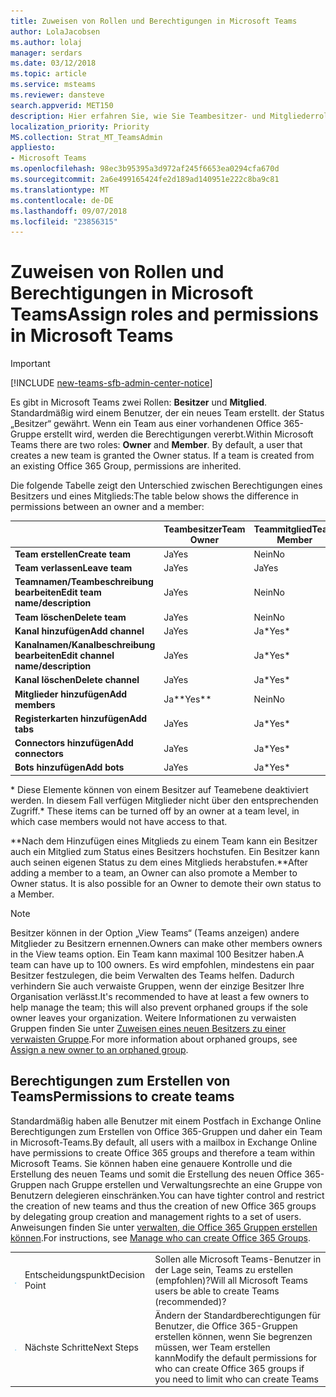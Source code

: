 ```yaml
---
title: Zuweisen von Rollen und Berechtigungen in Microsoft Teams
author: LolaJacobsen
ms.author: lolaj
manager: serdars
ms.date: 03/12/2018
ms.topic: article
ms.service: msteams
ms.reviewer: dansteve
search.appverid: MET150
description: Hier erfahren Sie, wie Sie Teambesitzer- und Mitgliederrollen sowie Berechtigungen (einschließlich Berechtigungen zum Erstellen von Teams) in Microsoft Teams zuweisen.
localization_priority: Priority
MS.collection: Strat_MT_TeamsAdmin
appliesto:
- Microsoft Teams
ms.openlocfilehash: 98ec3b95395a3d972af245f6653ea0294cfa670d
ms.sourcegitcommit: 2a6e499165424fe2d189ad140951e222c8ba9c81
ms.translationtype: MT
ms.contentlocale: de-DE
ms.lasthandoff: 09/07/2018
ms.locfileid: "23856315"
---
```

<a name="assign-roles-and-permissions-in-microsoft-teams"></a><span data-ttu-id="3b8aa-103">Zuweisen von Rollen und Berechtigungen in Microsoft Teams</span><span class="sxs-lookup"><span data-stu-id="3b8aa-103">Assign roles and permissions in Microsoft Teams</span></span>
===============================================

> [!IMPORTANT]
> [!INCLUDE [new-teams-sfb-admin-center-notice](includes/new-teams-sfb-admin-center-notice.md)]

<span data-ttu-id="3b8aa-p101">Es gibt in Microsoft Teams zwei Rollen: **Besitzer** und **Mitglied**. Standardmäßig wird einem Benutzer, der ein neues Team erstellt. der Status „Besitzer“ gewährt. Wenn ein Team aus einer vorhandenen Office 365-Gruppe erstellt wird, werden die Berechtigungen vererbt.</span><span class="sxs-lookup"><span data-stu-id="3b8aa-p101">Within Microsoft Teams there are two roles: **Owner** and **Member**. By default, a user that creates a new team is granted the Owner status. If a team is created from an existing Office 365 Group, permissions are inherited.</span></span>

<span data-ttu-id="3b8aa-107">Die folgende Tabelle zeigt den Unterschied zwischen Berechtigungen eines Besitzers und eines Mitglieds:</span><span class="sxs-lookup"><span data-stu-id="3b8aa-107">The table below shows the difference in permissions between an owner and a member:</span></span>

|  |<span data-ttu-id="3b8aa-108">Teambesitzer</span><span class="sxs-lookup"><span data-stu-id="3b8aa-108">Team Owner</span></span>  |<span data-ttu-id="3b8aa-109">Teammitglied</span><span class="sxs-lookup"><span data-stu-id="3b8aa-109">Team Member</span></span>  |
|---------|---------|---------|
|<span data-ttu-id="3b8aa-110">**Team erstellen**</span><span class="sxs-lookup"><span data-stu-id="3b8aa-110">**Create team**</span></span>     |<span data-ttu-id="3b8aa-111">Ja</span><span class="sxs-lookup"><span data-stu-id="3b8aa-111">Yes</span></span>        |<span data-ttu-id="3b8aa-112">Nein</span><span class="sxs-lookup"><span data-stu-id="3b8aa-112">No</span></span>         |
|<span data-ttu-id="3b8aa-113">**Team verlassen**</span><span class="sxs-lookup"><span data-stu-id="3b8aa-113">**Leave team**</span></span>     |<span data-ttu-id="3b8aa-114">Ja</span><span class="sxs-lookup"><span data-stu-id="3b8aa-114">Yes</span></span>         |<span data-ttu-id="3b8aa-115">Ja</span><span class="sxs-lookup"><span data-stu-id="3b8aa-115">Yes</span></span>         |
|<span data-ttu-id="3b8aa-116">**Teamnamen/Teambeschreibung bearbeiten**</span><span class="sxs-lookup"><span data-stu-id="3b8aa-116">**Edit team name/description**</span></span>      |<span data-ttu-id="3b8aa-117">Ja</span><span class="sxs-lookup"><span data-stu-id="3b8aa-117">Yes</span></span>         |<span data-ttu-id="3b8aa-118">Nein</span><span class="sxs-lookup"><span data-stu-id="3b8aa-118">No</span></span>         |
|<span data-ttu-id="3b8aa-119">**Team löschen**</span><span class="sxs-lookup"><span data-stu-id="3b8aa-119">**Delete team**</span></span>      |<span data-ttu-id="3b8aa-120">Ja</span><span class="sxs-lookup"><span data-stu-id="3b8aa-120">Yes</span></span>         |<span data-ttu-id="3b8aa-121">Nein</span><span class="sxs-lookup"><span data-stu-id="3b8aa-121">No</span></span>         |
|<span data-ttu-id="3b8aa-122">**Kanal hinzufügen**</span><span class="sxs-lookup"><span data-stu-id="3b8aa-122">**Add channel**</span></span>      |<span data-ttu-id="3b8aa-123">Ja</span><span class="sxs-lookup"><span data-stu-id="3b8aa-123">Yes</span></span>         |<span data-ttu-id="3b8aa-124">Ja\*</span><span class="sxs-lookup"><span data-stu-id="3b8aa-124">Yes\*</span></span>         |
|<span data-ttu-id="3b8aa-125">**Kanalnamen/Kanalbeschreibung bearbeiten**</span><span class="sxs-lookup"><span data-stu-id="3b8aa-125">**Edit channel name/description**</span></span>      |<span data-ttu-id="3b8aa-126">Ja</span><span class="sxs-lookup"><span data-stu-id="3b8aa-126">Yes</span></span>         |<span data-ttu-id="3b8aa-127">Ja\*</span><span class="sxs-lookup"><span data-stu-id="3b8aa-127">Yes\*</span></span>         |
|<span data-ttu-id="3b8aa-128">**Kanal löschen**</span><span class="sxs-lookup"><span data-stu-id="3b8aa-128">**Delete channel**</span></span>      |<span data-ttu-id="3b8aa-129">Ja</span><span class="sxs-lookup"><span data-stu-id="3b8aa-129">Yes</span></span>         |<span data-ttu-id="3b8aa-130">Ja\*</span><span class="sxs-lookup"><span data-stu-id="3b8aa-130">Yes\*</span></span>         |
|<span data-ttu-id="3b8aa-131">**Mitglieder hinzufügen**</span><span class="sxs-lookup"><span data-stu-id="3b8aa-131">**Add members**</span></span>      |<span data-ttu-id="3b8aa-132">Ja\*\*</span><span class="sxs-lookup"><span data-stu-id="3b8aa-132">Yes\*\*</span></span>         |<span data-ttu-id="3b8aa-133">Nein</span><span class="sxs-lookup"><span data-stu-id="3b8aa-133">No</span></span>         |
|<span data-ttu-id="3b8aa-134">**Registerkarten hinzufügen**</span><span class="sxs-lookup"><span data-stu-id="3b8aa-134">**Add tabs**</span></span>      |<span data-ttu-id="3b8aa-135">Ja</span><span class="sxs-lookup"><span data-stu-id="3b8aa-135">Yes</span></span>         |<span data-ttu-id="3b8aa-136">Ja\*</span><span class="sxs-lookup"><span data-stu-id="3b8aa-136">Yes\*</span></span>         |
|<span data-ttu-id="3b8aa-137">**Connectors hinzufügen**</span><span class="sxs-lookup"><span data-stu-id="3b8aa-137">**Add connectors**</span></span>      |<span data-ttu-id="3b8aa-138">Ja</span><span class="sxs-lookup"><span data-stu-id="3b8aa-138">Yes</span></span>         |<span data-ttu-id="3b8aa-139">Ja\*</span><span class="sxs-lookup"><span data-stu-id="3b8aa-139">Yes\*</span></span>         |
|<span data-ttu-id="3b8aa-140">**Bots hinzufügen**</span><span class="sxs-lookup"><span data-stu-id="3b8aa-140">**Add bots**</span></span>      |<span data-ttu-id="3b8aa-141">Ja</span><span class="sxs-lookup"><span data-stu-id="3b8aa-141">Yes</span></span>         |<span data-ttu-id="3b8aa-142">Ja\*</span><span class="sxs-lookup"><span data-stu-id="3b8aa-142">Yes\*</span></span>         |
<span data-ttu-id="3b8aa-143">\* Diese Elemente können von einem Besitzer auf Teamebene deaktiviert werden. In diesem Fall verfügen Mitglieder nicht über den entsprechenden Zugriff.</span><span class="sxs-lookup"><span data-stu-id="3b8aa-143">\* These items can be turned off by an owner at a team level, in which case members would not have access to that.</span></span>

<span data-ttu-id="3b8aa-p102">\*\*Nach dem Hinzufügen eines Mitglieds zu einem Team kann ein Besitzer auch ein Mitglied zum Status eines Besitzers hochstufen. Ein Besitzer kann auch seinen eigenen Status zu dem eines Mitglieds herabstufen.</span><span class="sxs-lookup"><span data-stu-id="3b8aa-p102">\*\*After adding a member to a team, an Owner can also promote a Member to Owner status. It is also possible for an Owner to demote their own status to a Member.</span></span>



> [!NOTE]
> <span data-ttu-id="3b8aa-146">Besitzer können in der Option „View Teams“ (Teams anzeigen) andere Mitglieder zu Besitzern ernennen.</span><span class="sxs-lookup"><span data-stu-id="3b8aa-146">Owners can make other members owners in the View teams option.</span></span> <span data-ttu-id="3b8aa-147">Ein Team kann maximal 100 Besitzer haben.</span><span class="sxs-lookup"><span data-stu-id="3b8aa-147">A team can have up to 100 owners.</span></span> <span data-ttu-id="3b8aa-148">Es wird empfohlen, mindestens ein paar Besitzer festzulegen, die beim Verwalten des Teams helfen. Dadurch verhindern Sie auch verwaiste Gruppen, wenn der einzige Besitzer Ihre Organisation verlässt.</span><span class="sxs-lookup"><span data-stu-id="3b8aa-148">It's recommended to have at least a few owners to help manage the team; this will also prevent orphaned groups if the sole owner leaves your organization.</span></span> <span data-ttu-id="3b8aa-149">Weitere Informationen zu verwaisten Gruppen finden Sie unter [Zuweisen eines neuen Besitzers zu einer verwaisten Gruppe](https://support.office.com/article/Assign-a-new-owner-to-an-orphaned-group-86bb3db6-8857-45d1-95c8-f6d540e45732).</span><span class="sxs-lookup"><span data-stu-id="3b8aa-149">For more information about orphaned groups, see [Assign a new owner to an orphaned group](https://support.office.com/article/Assign-a-new-owner-to-an-orphaned-group-86bb3db6-8857-45d1-95c8-f6d540e45732).</span></span>


<a name="permissions-to-create-teams"></a><span data-ttu-id="3b8aa-150">Berechtigungen zum Erstellen von Teams</span><span class="sxs-lookup"><span data-stu-id="3b8aa-150">Permissions to create teams</span></span>
---------------------------

<span data-ttu-id="3b8aa-151">Standardmäßig haben alle Benutzer mit einem Postfach in Exchange Online Berechtigungen zum Erstellen von Office 365-Gruppen und daher ein Team in Microsoft-Teams.</span><span class="sxs-lookup"><span data-stu-id="3b8aa-151">By default, all users with a mailbox in Exchange Online have permissions to create Office 365 groups and therefore a team within Microsoft Teams.</span></span> <span data-ttu-id="3b8aa-152">Sie können haben eine genauere Kontrolle und die Erstellung des neuen Teams und somit die Erstellung des neuen Office 365-Gruppen nach Gruppe erstellen und Verwaltungsrechte an eine Gruppe von Benutzern delegieren einschränken.</span><span class="sxs-lookup"><span data-stu-id="3b8aa-152">You can have tighter control and restrict the creation of new teams and thus the creation of new Office 365 groups by delegating group creation and management rights to a set of users.</span></span> <span data-ttu-id="3b8aa-153">Anweisungen finden Sie unter [verwalten, die Office 365 Gruppen erstellen können](https://support.office.com/article/manage-who-can-create-office-365-groups-4c46c8cb-17d0-44b5-9776-005fced8e618).</span><span class="sxs-lookup"><span data-stu-id="3b8aa-153">For instructions, see [Manage who can create Office 365 Groups](https://support.office.com/article/manage-who-can-create-office-365-groups-4c46c8cb-17d0-44b5-9776-005fced8e618).</span></span>


||||
|---------|---------|---------|
| ![Entscheidungspunktsymbol](media/Assign_roles_and_permissions_in_Microsoft_Teams_image2.png)     |<span data-ttu-id="3b8aa-155">Entscheidungspunkt</span><span class="sxs-lookup"><span data-stu-id="3b8aa-155">Decision Point</span></span>         |<span data-ttu-id="3b8aa-156">Sollen alle Microsoft Teams-Benutzer in der Lage sein, Teams zu erstellen (empfohlen)?</span><span class="sxs-lookup"><span data-stu-id="3b8aa-156">Will all Microsoft Teams users be able to create Teams (recommended)?</span></span>         |
| ![Symbol für „Nächste Schritte“](media/Assign_roles_and_permissions_in_Microsoft_Teams_image3.png)    |<span data-ttu-id="3b8aa-158">Nächste Schritte</span><span class="sxs-lookup"><span data-stu-id="3b8aa-158">Next Steps</span></span>         |<span data-ttu-id="3b8aa-159">Ändern der Standardberechtigungen für Benutzer, die Office 365-Gruppen erstellen können, wenn Sie begrenzen müssen, wer Team erstellen kann</span><span class="sxs-lookup"><span data-stu-id="3b8aa-159">Modify the default permissions for who can create Office 365 groups if you need to limit who can create Teams</span></span>         |
